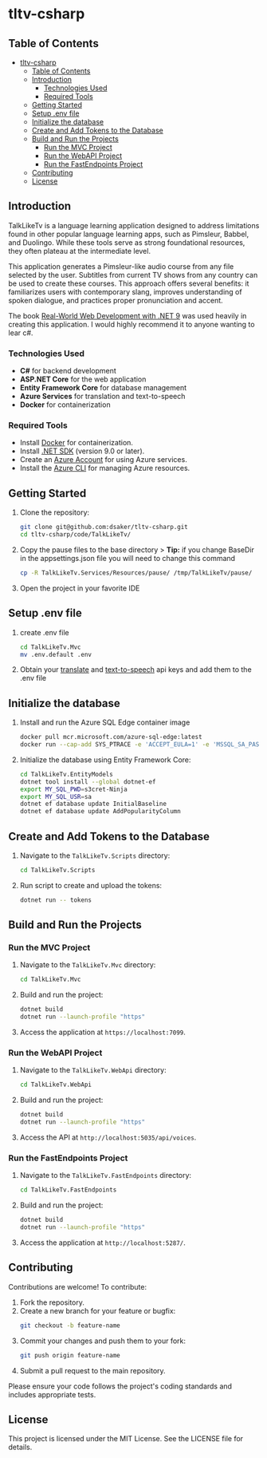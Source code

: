 # tltv-csharp

## Table of Contents
- [tltv-csharp](#tltv-csharp)
  - [Table of Contents](#table-of-contents)
  - [Introduction](#introduction)
    - [Technologies Used](#technologies-used)
    - [Required Tools](#required-tools)
  - [Getting Started](#getting-started)
  - [Setup .env file](#setup-env-file)
  - [Initialize the database](#initialize-the-database)
  - [Create and Add Tokens to the Database](#create-and-add-tokens-to-the-database)
  - [Build and Run the Projects](#build-and-run-the-projects)
    - [Run the MVC Project](#run-the-mvc-project)
    - [Run the WebAPI Project](#run-the-webapi-project)
    - [Run the FastEndpoints Project](#run-the-fastendpoints-project)
  - [Contributing](#contributing)
  - [License](#license)

## Introduction

TalkLikeTv is a language learning application designed to address limitations found in other popular language learning apps, such as Pimsleur, Babbel, and Duolingo. While these tools serve as strong foundational resources, they often plateau at the intermediate level.

This application generates a Pimsleur-like audio course from any file selected by the user. Subtitles from current TV shows from any country can be used to create these courses. This approach offers several benefits: it familiarizes users with contemporary slang, improves understanding of spoken dialogue, and practices proper pronunciation and accent.

The book [Real-World Web Development with .NET 9](https://github.com/markjprice/web-dev-net9?tab=readme-ov-file#real-world-web-development-with-net-9-first-edition) was used heavily in creating this application. I would highly recommend it to anyone wanting to lear c#.

### Technologies Used
- **C#** for backend development
- **ASP.NET Core** for the web application
- **Entity Framework Core** for database management
- **Azure Services** for translation and text-to-speech
- **Docker** for containerization

### Required Tools

- Install [Docker](https://docs.docker.com/engine/install/) for containerization.
- Install [.NET SDK](https://dotnet.microsoft.com/download/dotnet) (version 9.0 or later).
- Create an [Azure Account](https://portal.azure.com/) for using Azure services.
- Install the [Azure CLI](https://learn.microsoft.com/en-us/cli/azure/install-azure-cli) for managing Azure resources.

## Getting Started

1. Clone the repository:
    ```bash
    git clone git@github.com:dsaker/tltv-csharp.git
    cd tltv-csharp/code/TalkLikeTv/
    ```
2. Copy the pause files to the base directory
       > **Tip:** if you change BaseDir in the appsettings.json file you will need to change this command
    ```bash
    cp -R TalkLikeTv.Services/Resources/pause/ /tmp/TalkLikeTv/pause/
    ```
3. Open the project in your favorite IDE


## Setup .env file

1. create .env file
    ```bash
    cd TalkLikeTv.Mvc
    mv .env.default .env
    ```
2. Obtain your [translate](https://learn.microsoft.com/en-us/answers/questions/1192881/how-to-get-microsoft-translator-api-key) and [text-to-speech](https://learn.microsoft.com/en-us/azure/ai-services/speech-service/get-started-text-to-speech?source=recommendations&tabs=macos%2Cterminal&pivots=programming-language-csharp) api keys and add them to the .env file

## Initialize the database

1. Install and run the Azure SQL Edge container image
    ```bash
    docker pull mcr.microsoft.com/azure-sql-edge:latest
    docker run --cap-add SYS_PTRACE -e 'ACCEPT_EULA=1' -e 'MSSQL_SA_PASSWORD=s3cret-Ninja' -p 1433:1433 --name azuresqledge -d mcr.microsoft.com/azure-sql-edge
    ```
2. Initialize the database using Entity Framework Core:
    ```bash
    cd TalkLikeTv.EntityModels
    dotnet tool install --global dotnet-ef
    export MY_SQL_PWD=s3cret-Ninja
    export MY_SQL_USR=sa
    dotnet ef database update InitialBaseline
    dotnet ef database update AddPopularityColumn
    ```

## Create and Add Tokens to the Database

1. Navigate to the `TalkLikeTv.Scripts` directory:
    ```bash
    cd TalkLikeTv.Scripts
    ```

2. Run script to create and upload the tokens:
    ```bash
    dotnet run -- tokens 
    ```    

## Build and Run the Projects

### Run the MVC Project

1. Navigate to the `TalkLikeTv.Mvc` directory:
    ```bash
    cd TalkLikeTv.Mvc
    ```

2. Build and run the project:
    ```bash
    dotnet build
    dotnet run --launch-profile "https"
    ```

3. Access the application at `https://localhost:7099`.

### Run the WebAPI Project
1. Navigate to the `TalkLikeTv.WebApi` directory:
    ```bash
    cd TalkLikeTv.WebApi
    ```

2. Build and run the project:
    ```bash
    dotnet build
    dotnet run --launch-profile "https"
    ```

3. Access the API at `http://localhost:5035/api/voices`.

### Run the FastEndpoints Project
1. Navigate to the `TalkLikeTv.FastEndpoints` directory:
    ```bash
    cd TalkLikeTv.FastEndpoints
    ```

2. Build and run the project:
    ```bash
    dotnet build
    dotnet run --launch-profile "https"
    ```

3. Access the application at `http://localhost:5287/`.

## Contributing

Contributions are welcome! To contribute:

1. Fork the repository.
2. Create a new branch for your feature or bugfix:
    ```bash
    git checkout -b feature-name
    ```
3. Commit your changes and push them to your fork:
    ```bash
    git push origin feature-name
    ```
4. Submit a pull request to the main repository.

Please ensure your code follows the project's coding standards and includes appropriate tests.

## License

This project is licensed under the MIT License. See the LICENSE file for details.
